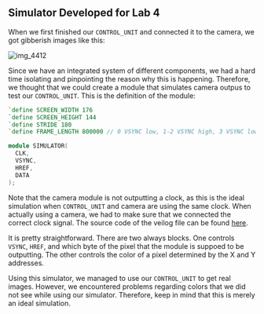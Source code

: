 ## Simulator Developed for Lab 4
When we first finished our `CONTROL_UNIT` and connected it to the camera, we got gibberish images like this:

![img_4412](https://user-images.githubusercontent.com/42748229/48320204-c417d300-e5e4-11e8-823f-b81499c75236.jpg)

Since we have an integrated system of different components, we had a hard time isolating and pinpointing the reason why this is happening. Therefore, we thought that we could create a module that simulates camera outpus to test our `CONTROL_UNIT`. This is the definition of the module:

```verilog
`define SCREEN_WIDTH 176
`define SCREEN_HEIGHT 144
`define STRIDE 180
`define FRAME_LENGTH 800000 // 0 VSYNC low, 1-2 VSYNC high, 3 VSYNC low, then start at 4, each row with 176*2 valid data bytes while HREF high, then 8 cycles while HREF low

module SIMULATOR(
  CLK,
  VSYNC,
  HREF,
  DATA
);
```

Note that the camera module is not outputting a clock, as this is the ideal simulation when `CONTROL_UNIT` and camera are using the same clock. When actually using a camera, we had to make sure that we connected the correct clock signal. The source code of the veilog file can be found [here](https://github.com/ECE3400-Team14/Lab4_FPGA/blob/master/Lab4_FPGA_Template/SIMULATOR.v).

It is pretty straightforward. There are two always blocks. One controls `VSYNC`, `HREF`, and which byte of the pixel that the module is suppoed to be outputting. The other controls the color of a pixel determined by the X and Y addresses.

Using this simulator, we managed to use our `CONTROL_UNIT` to get real images. However, we encountered problems regarding colors that we did not see while using our simulator. Therefore, keep in mind that this is merely an ideal simulation.
